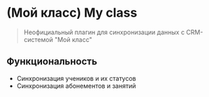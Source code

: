 # (Мой класс) My class

> Неофициальный плагин для синхронизации данных с CRM-системой "Мой класс"

## Функциональность
- Синхронизация учеников и их статусов
- Синхронизация абонементов и занятий

